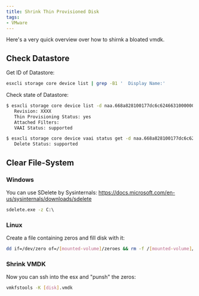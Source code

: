 ```yaml
---
title: Shrink Thin Provisioned Disk
tags: 
- VMware
---
```


Here's a very quick overview over how to shirnk a bloated vmdk.

## Check Datastore

Get ID of Datastore:

```bash
esxcli storage core device list | grep -B1 '  Display Name:'
```

Check state of Datastore:

```bash
$ esxcli storage core device list -d naa.668a828100177dc6c624663100000006 | grep 'Thin Provisioning\|Attached Filter\|VAAI\|Revision'
   Revision: XXXX
   Thin Provisioning Status: yes
   Attached Filters:
   VAAI Status: supported

$ esxcli storage core device vaai status get -d naa.668a828100177dc6c624663100000006 | grep 'Delete Status'
   Delete Status: supported
```

## Clear File-System

### Windows

You can use SDelete by Sysinternals: https://docs.microsoft.com/en-us/sysinternals/downloads/sdelete

```cmd
sdelete.exe -z C:\
```

### Linux

Create a file containing zeros and fill disk with it:

```bash
dd if=/dev/zero of=/[mounted-volume]/zeroes && rm -f /[mounted-volume]/zeroes
```

### Shrink VMDK

Now you can ssh into the esx and "punsh" the zeros:

```bash
vmkfstools -K [disk].vmdk
```